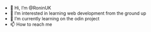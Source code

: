 - 👋 Hi, I’m @RoninUK
- 👀 I’m interested in learning web development from the ground up
- 🌱 I’m currently learning on the odin project
- 📫 How to reach me

<!---
RoninUK/RoninUK is a ✨ special ✨ repository because its `README.md` (this file) appears on your GitHub profile.
You can click the Preview link to take a look at your changes.
--->
